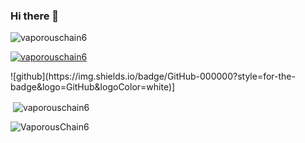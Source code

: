 ### Hi there 👋



<p align="left"> <img src="https://komarev.com/ghpvc/?username=vaporouschain6&label=Profile%20views&color=0e75b6&style=flat" alt="vaporouschain6" /> </p>

<p align="left"> <a href="https://github.com/ryo-ma/github-profile-trophy"><img src="https://github-profile-trophy.vercel.app/?username=vaporouschain6&show_icons=true&locale=en&row=2&column=3&margin-w=15&margin-h=15&no-bg=true" alt="vaporouschain6" /></a> </p>

<p align="left">
 ![github](https://img.shields.io/badge/GitHub-000000?style=for-the-badge&logo=GitHub&logoColor=white)]
</p>


<p>&nbsp;<img align="center" src="https://github-readme-stats.vercel.app/api?username=vaporouschain6&show_icons=true&theme=tokyonight&locale=en" alt="vaporouschain6" /></p>
<p><img align="center" src="https://github-readme-streak-stats.herokuapp.com/?user=vaporouschain6&" alt="VaporousChain6" /></p>
<!--
**VaporousChain6/VaporousChain6** is a ✨ _special_ ✨ repository because its `README.md` (this file) appears on your GitHub profile.

Here are some ideas to get you started:

- 🔭 I’m currently working on ...
- 🌱 I’m currently learning ...
- 👯 I’m looking to collaborate on ...
- 🤔 I’m looking for help with ...
- 💬 Ask me about ...
- 📫 How to reach me: ...
- 😄 Pronouns: ...
- ⚡ Fun fact: ...
-->
